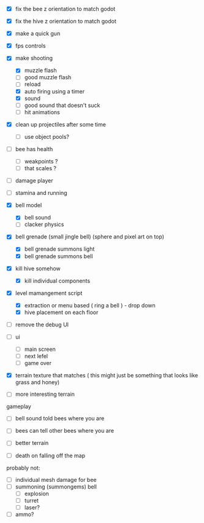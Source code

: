 - [x] fix the bee z orientation to match godot
- [x] fix the hive z orientation to match godot
- [x] make a quick gun
- [x] fps controls
- [x] make shooting
	- [x] muzzle flash
	- [ ] good muzzle flash
	- [ ] reload
	- [x] auto firing using a timer
	- [x] sound
	- [ ] good sound that doesn't suck
	- [ ] hit animations
- [x] clean up projectiles after some time
	- [ ] use object pools?
- [ ] bee has health
  - [ ] weakpoints ?
  - [ ] that scales ?
- [ ] damage player
- [ ] stamina and running
- [x] bell model
	- [x] bell sound
	- [ ] clacker physics
- [x] bell grenade (small jingle bell) (sphere and pixel art on top)
	- [x] bell grenade summons light
	- [x] bell grenade summons bell
- [x] kill hive somehow
	- [x] kill individual components
- [x] level mamangement script
	- [x] extraction or menu based ( ring a bell ) - drop down
	- [x] hive placement on each floor
- [ ] remove the debug UI

- [ ] ui
	- [ ] main screen
	- [ ] next lefel
	- [ ] game over
- [x] terrain texture that matches ( this might just be something that looks like grass and honey)
- [ ] more interesting terrain

gameplay
- [ ] bell sound told bees where you are
- [ ] bees can tell other bees where you are

- [ ] better terrain
- [ ] death on falling off the map

probably not:
- [ ] individual mesh damage for bee
- [ ] summoning (summongems) bell
	- [ ] explosion
	- [ ] turret
	- [ ] laser?
- [ ] ammo?
